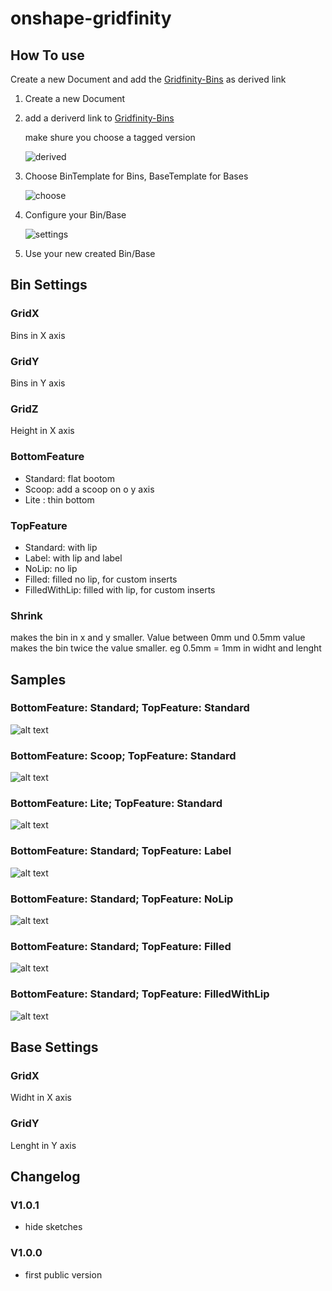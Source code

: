 # onshape-gridfinity


## How To use

Create a new Document and add the [Gridfinity-Bins](https://cad.onshape.com/documents/c6af23c0c2996218aff62e73/w/9e1e4a23c40838f552e8dbb6/e/e2cc2e0817e0bca10eba48c9) as derived link

1. Create a new Document
2. add a deriverd link to [Gridfinity-Bins](https://cad.onshape.com/documents/c6af23c0c2996218aff62e73/w/9e1e4a23c40838f552e8dbb6/e/e2cc2e0817e0bca10eba48c9)

   make shure you choose a tagged version
   
   ![derived](assets/derived.png)

3. Choose BinTemplate for Bins, BaseTemplate for Bases

   ![choose](assets/derived-choose.png)   


4. Configure your Bin/Base

   ![settings](assets/derived-settings.png)

5. Use your new created Bin/Base



## Bin Settings

### GridX

Bins in X axis

### GridY

Bins in Y axis


### GridZ

Height in X axis


### BottomFeature

- Standard: flat bootom 
- Scoop: add a scoop on o y axis
- Lite : thin bottom

### TopFeature

- Standard: with lip
- Label: with lip and label
- NoLip: no lip
- Filled: filled no lip, for custom inserts
- FilledWithLip: filled with lip, for custom inserts

### Shrink

makes the bin in x and y smaller. Value between 0mm und 0.5mm
value makes the bin twice the value smaller. eg 0.5mm = 1mm in widht and lenght


## Samples

### BottomFeature: Standard; TopFeature: Standard

![alt text](assets/sample-0.png)

### BottomFeature: Scoop; TopFeature: Standard

![alt text](assets/sample-1.png)

### BottomFeature: Lite; TopFeature: Standard

![alt text](assets/sample-2.png)


### BottomFeature: Standard; TopFeature: Label

![alt text](assets/sample-3.png)

### BottomFeature: Standard; TopFeature: NoLip

![alt text](assets/sample-4.png)

### BottomFeature: Standard; TopFeature: Filled

![alt text](assets/sample-5.png)

### BottomFeature: Standard; TopFeature: FilledWithLip

![alt text](assets/sample-6.png)





## Base Settings

### GridX

Widht in X axis

### GridY

Lenght in Y axis



## Changelog

### V1.0.1

- hide sketches


### V1.0.0

- first public version

